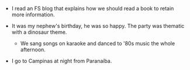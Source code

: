 - I read an FS blog that explains how we should read a book to retain more information.

- It was my nephew's birthday, he was so happy. The party was thematic with a dinosaur theme.

  - We sang songs on karaoke and danced to '80s music the whole afternoon.

- I go to Campinas at night from Paranaíba.
